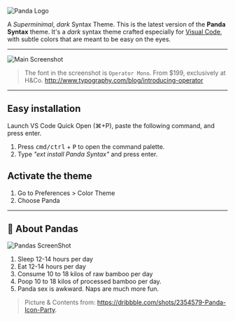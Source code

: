 ![Panda Logo](https://raw.githubusercontent.com/tinkertrain/panda-syntax-vscode/master/panda.jpg)

A _Superminimal_, _dark_ Syntax Theme. This is the latest version of the **Panda Syntax** theme. It's a _dark_ syntax theme crafted especially for [Visual Code](https://code.visualstudio.com/), with subtle colors that are meant to be easy on the eyes.

---
![Main Screenshot](https://monosnap.com/file/9iIBkRG8F0wSvD35J2K1LHCgVR3PaK.png)
> The font in the screenshot is `Operator Mono`. From $199, exclusively at H&Co. http://www.typography.com/blog/introducing-operator

---

## Easy installation

Launch VS Code Quick Open (⌘+P), paste the following command, and press enter.

1. Press <kbd>cmd/ctrl</kbd> + <kbd>P</kbd> to open the command palette.
2. Type _"ext install Panda Syntax"_ and press enter.

## Activate the theme

1. Go to Preferences > Color Theme
2. Choose Panda

---


## 🐼 About Pandas
![Pandas ScreenShot](https://raw.githubusercontent.com/siamak/atom-panda-syntax/master/screenshots/pandas.png)

1. Sleep 12-14 hours per day
2. Eat 12-14 hours per day
3. Consume 10 to 18 kilos of raw bamboo per day
4. Poop 10 to 18 kilos of processed bamboo per day.
5. Panda sex is awkward. Naps are much more fun.

> Picture & Contents from: https://dribbble.com/shots/2354579-Panda-Icon-Party.
